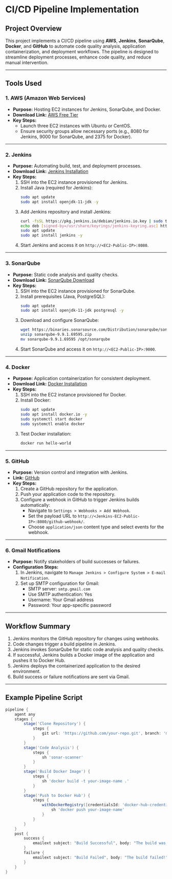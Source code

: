 # CI/CD Pipeline Implementation

## Project Overview
This project implements a CI/CD pipeline using **AWS**, **Jenkins**, **SonarQube**, **Docker**, and **GitHub** to automate code quality analysis, application containerization, and deployment workflows. The pipeline is designed to streamline deployment processes, enhance code quality, and reduce manual intervention.

---

## Tools Used

### 1. **AWS (Amazon Web Services)**
- **Purpose:** Hosting EC2 instances for Jenkins, SonarQube, and Docker.
- **Download Link:** [AWS Free Tier](https://aws.amazon.com/free/)
- **Key Steps:**
  - Launch three EC2 instances with Ubuntu or CentOS.
  - Ensure security groups allow necessary ports (e.g., 8080 for Jenkins, 9000 for SonarQube, and 2375 for Docker).

---

### 2. **Jenkins**
- **Purpose:** Automating build, test, and deployment processes.
- **Download Link:** [Jenkins Installation](https://www.jenkins.io/download/)
- **Key Steps:**
  1. SSH into the EC2 instance provisioned for Jenkins.
  2. Install Java (required for Jenkins):
     ```bash
     sudo apt update
     sudo apt install openjdk-11-jdk -y
     ```
  3. Add Jenkins repository and install Jenkins:
     ```bash
     curl -fsSL https://pkg.jenkins.io/debian/jenkins.io.key | sudo tee "/usr/share/keyrings/jenkins-keyring.asc" > /dev/null
     echo deb [signed-by=/usr/share/keyrings/jenkins-keyring.asc] https://pkg.jenkins.io/debian binary/ | sudo tee "/etc/apt/sources.list.d/jenkins.list" > /dev/null
     sudo apt update
     sudo apt install jenkins -y
     ```
  4. Start Jenkins and access it on `http://<EC2-Public-IP>:8080`.

---

### 3. **SonarQube**
- **Purpose:** Static code analysis and quality checks.
- **Download Link:** [SonarQube Download](https://www.sonarsource.com/products/sonarqube/downloads/)
- **Key Steps:**
  1. SSH into the EC2 instance provisioned for SonarQube.
  2. Install prerequisites (Java, PostgreSQL):
     ```bash
     sudo apt update
     sudo apt install openjdk-11-jdk postgresql -y
     ```
  3. Download and configure SonarQube:
     ```bash
     wget https://binaries.sonarsource.com/Distribution/sonarqube/sonarqube-9.9.1.69595.zip
     unzip sonarqube-9.9.1.69595.zip
     mv sonarqube-9.9.1.69595 /opt/sonarqube
     ```
  4. Start SonarQube and access it on `http://<EC2-Public-IP>:9000`.

---

### 4. **Docker**
- **Purpose:** Application containerization for consistent deployment.
- **Download Link:** [Docker Installation](https://docs.docker.com/get-docker/)
- **Key Steps:**
  1. SSH into the EC2 instance provisioned for Docker.
  2. Install Docker:
     ```bash
     sudo apt update
     sudo apt install docker.io -y
     sudo systemctl start docker
     sudo systemctl enable docker
     ```
  3. Test Docker installation:
     ```bash
     docker run hello-world
     ```

---

### 5. **GitHub**
- **Purpose:** Version control and integration with Jenkins.
- **Link:** [GitHub](https://github.com/)
- **Key Steps:**
  1. Create a GitHub repository for the application.
  2. Push your application code to the repository.
  3. Configure a webhook in GitHub to trigger Jenkins builds automatically:
     - Navigate to `Settings > Webhooks > Add Webhook`.
     - Set the payload URL to `http://<Jenkins-EC2-Public-IP>:8080/github-webhook/`.
     - Choose `application/json` content type and select events for the webhook.

---

### 6. **Gmail Notifications**
- **Purpose:** Notify stakeholders of build successes or failures.
- **Configuration Steps:**
  1. In Jenkins, navigate to `Manage Jenkins > Configure System > E-mail Notification`.
  2. Set up SMTP configuration for Gmail:
     - SMTP server: `smtp.gmail.com`
     - Use SMTP authentication: Yes
     - Username: Your Gmail address
     - Password: Your app-specific password

---

## Workflow Summary
1. Jenkins monitors the GitHub repository for changes using webhooks.
2. Code changes trigger a build pipeline in Jenkins.
3. Jenkins invokes SonarQube for static code analysis and quality checks.
4. If successful, Jenkins builds a Docker image of the application and pushes it to Docker Hub.
5. Jenkins deploys the containerized application to the desired environment.
6. Build success or failure notifications are sent via Gmail.

---

## Example Pipeline Script
```groovy
pipeline {
    agent any
    stages {
        stage('Clone Repository') {
            steps {
                git url: 'https://github.com/your-repo.git', branch: 'main'
            }
        }
        stage('Code Analysis') {
            steps {
                sh 'sonar-scanner'
            }
        }
        stage('Build Docker Image') {
            steps {
                sh 'docker build -t your-image-name .'
            }
        }
        stage('Push to Docker Hub') {
            steps {
                withDockerRegistry([credentialsId: 'docker-hub-credentials']) {
                    sh 'docker push your-image-name'
                }
            }
        }
    }
    post {
        success {
            emailext subject: "Build Successful", body: "The build was successful!", recipientProviders: [[$class: 'DevelopersRecipientProvider']]
        }
        failure {
            emailext subject: "Build Failed", body: "The build failed!", recipientProviders: [[$class: 'DevelopersRecipientProvider']]
        }
    }
}
```


